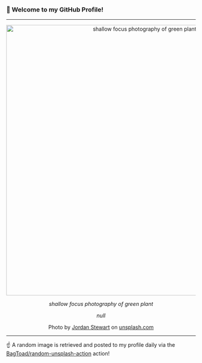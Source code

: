 ### 👋 Welcome to my GitHub Profile!

----

<div align="center">
  <img width="720" src="https://images.unsplash.com/photo-1474174444668-bfc40156c277?crop=entropy&cs=tinysrgb&fit=max&fm=jpg&ixid=M3w1NTI0OTR8MHwxfHJhbmRvbXx8fHx8fHx8fDE3MTMwODA4OTN8&ixlib=rb-4.0.3&q=80&w=1080" alt="shallow focus photography of green plant">
  
  <em>shallow focus photography of green plant</em>
  
  <em>null</em>
  
  Photo by [Jordan Stewart](null) on [unsplash.com](https://unsplash.com/)
</div>

----

☝️ A random image is retrieved and posted to my profile daily via the [BagToad/random-unsplash-action](https://github.com/BagToad/random-unsplash-action) action!
